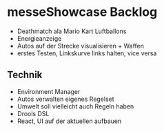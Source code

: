 # messeShowcase Backlog

* Deathmatch ala Mario Kart Luftballons
* Energieanzeige 
* Autos auf der Strecke visualisieren + Waffen
* erstes Testen, Linkskurve links halten, vice versa




## Technik
* Environment Manager
* Autos verwalten eigenes Regelset
* Umwelt soll vielleicht auch Regeln haben
* Drools DSL
* React, UI auf der aktuellen aufbauen